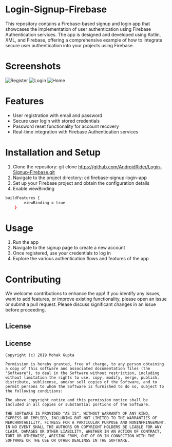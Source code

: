 # Login-Signup-Firebase
This repository contains a Firebase-based signup and login app that showcases the implementation of user authentication using Firebase Authentication services. 
The app is designed and developed using Kotlin, XML, and Firebase, 
offering a comprehensive example of how to integrate secure user authentication into your projects using Firebase.

# Screenshots
![Register](https://github.com/AndroidRider/Login-Signup-Firebase/assets/140700822/27357a41-dfee-444d-915d-d65882a114ac)
![Login](https://github.com/AndroidRider/Login-Signup-Firebase/assets/140700822/5c4d04e1-489f-48aa-8003-16c0794102ae)
![Home](https://github.com/AndroidRider/Login-Signup-Firebase/assets/140700822/490c5d92-8b6a-446a-bedf-f463f297dc35)

# Features
* User registration with email and password
* Secure user login with stored credentials
* Password reset functionality for account recovery
* Real-time integration with Firebase Authentication services

# Installation and Setup
1. Clone the repository: git clone https://github.com/AndroidRider/Login-Signup-Firebase.git
2. Navigate to the project directory: cd firebase-signup-login-app
3. Set up your Firebase project and obtain the configuration details
4. Enable viewBinding

```sh
buildFeatures {
        viewBinding = true
    }
```

# Usage
1. Run the app
2. Navigate to the signup page to create a new account
3. Once registered, use your credentials to log in
4. Explore the various authentication flows and features of the app

# Contributing
We welcome contributions to enhance the app! If you identify any issues, want to add features, or improve existing functionality, 
please open an issue or submit a pull request. Please discuss significant changes in an issue before proceeding.

## License
## License

    Copyright (c) 2019 Mohak Gupta
    
    Permission is hereby granted, free of charge, to any person obtaining a copy of this software and associated documentation files (the "Software"), to deal in the Software without restriction, including without limitation the rights to use, copy, modify, merge, publish, distribute, sublicense, and/or sell copies of the Software, and to permit persons to whom the Software is furnished to do so, subject to the following conditions:
    
    The above copyright notice and this permission notice shall be included in all copies or substantial portions of the Software.
    
    THE SOFTWARE IS PROVIDED "AS IS", WITHOUT WARRANTY OF ANY KIND, EXPRESS OR IMPLIED, INCLUDING BUT NOT LIMITED TO THE WARRANTIES OF MERCHANTABILITY, FITNESS FOR A PARTICULAR PURPOSE AND NONINFRINGEMENT. IN NO EVENT SHALL THE AUTHORS OR COPYRIGHT HOLDERS BE LIABLE FOR ANY CLAIM, DAMAGES OR OTHER LIABILITY, WHETHER IN AN ACTION OF CONTRACT, TORT OR OTHERWISE, ARISING FROM, OUT OF OR IN CONNECTION WITH THE SOFTWARE OR THE USE OR OTHER DEALINGS IN THE SOFTWARE.
